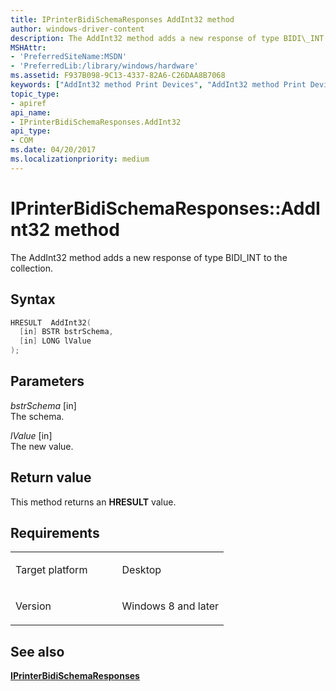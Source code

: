 ```yaml
---
title: IPrinterBidiSchemaResponses AddInt32 method
author: windows-driver-content
description: The AddInt32 method adds a new response of type BIDI\_INT to the collection.
MSHAttr:
- 'PreferredSiteName:MSDN'
- 'PreferredLib:/library/windows/hardware'
ms.assetid: F937B098-9C13-4337-82A6-C26DAA8B7068
keywords: ["AddInt32 method Print Devices", "AddInt32 method Print Devices , IPrinterBidiSchemaResponses interface", "IPrinterBidiSchemaResponses interface Print Devices , AddInt32 method"]
topic_type:
- apiref
api_name:
- IPrinterBidiSchemaResponses.AddInt32
api_type:
- COM
ms.date: 04/20/2017
ms.localizationpriority: medium
---
```


# IPrinterBidiSchemaResponses::AddInt32 method

The AddInt32 method adds a new response of type BIDI\_INT to the collection.

Syntax
------

```cpp
HRESULT  AddInt32(
  [in] BSTR bstrSchema,
  [in] LONG lValue
);
```

Parameters
----------

*bstrSchema* \[in\]  
The schema.

*lValue* \[in\]  
The new value.

Return value
------------

This method returns an **HRESULT** value.

Requirements
------------

<table>
<colgroup>
<col width="50%" />
<col width="50%" />
</colgroup>
<tbody>
<tr class="odd">
<td><p>Target platform</p></td>
<td>Desktop</td>
</tr>
<tr class="even">
<td><p>Version</p></td>
<td><p>Windows 8 and later</p></td>
</tr>
</tbody>
</table>

## See also

[**IPrinterBidiSchemaResponses**](iprinterbidischemaresponses.md)
